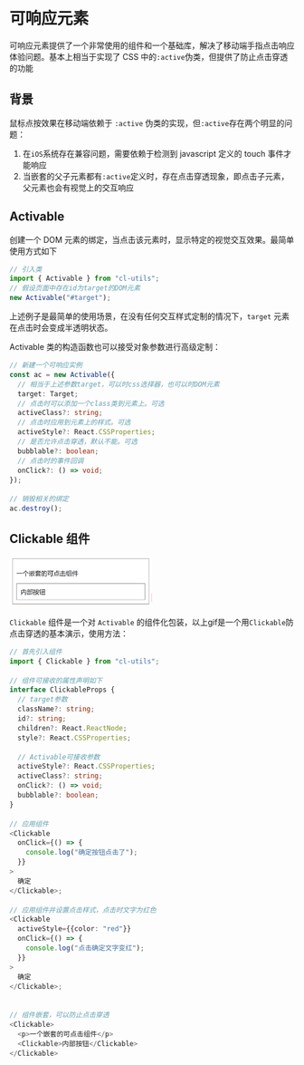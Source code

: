 # 可响应元素

可响应元素提供了一个非常使用的组件和一个基础库，解决了移动端手指点击响应体验问题。基本上相当于实现了 CSS 中的`:active`伪类，但提供了防止点击穿透的功能

## 背景

鼠标点按效果在移动端依赖于 `:active` 伪类的实现，但`:active`存在两个明显的问题：

1. 在`iOS`系统存在兼容问题，需要依赖于检测到 javascript 定义的 touch 事件才能响应
2. 当嵌套的父子元素都有`:active`定义时，存在点击穿透现象，即点击子元素，父元素也会有视觉上的交互响应

## Activable

创建一个 DOM 元素的绑定，当点击该元素时，显示特定的视觉交互效果。最简单使用方式如下

```typescript
// 引入类
import { Activable } from "cl-utils";
// 假设页面中存在id为target的DOM元素
new Activable("#target");
```

上述例子是最简单的使用场景，在没有任何交互样式定制的情况下，`target` 元素在点击时会变成半透明状态。

Activable 类的构造函数也可以接受对象参数进行高级定制：

```typescript
// 新建一个可响应实例
const ac = new Activable({
  // 相当于上述参数target，可以时css选择器，也可以时DOM元素
  target: Target;
  // 点击时可以添加一个class类到元素上。可选
  activeClass?: string;
  // 点击时应用到元素上的样式。可选
  activeStyle?: React.CSSProperties;
  // 是否允许点击穿透，默认不能。可选
  bubblable?: boolean;
  // 点击时的事件回调
  onClick?: () => void;
});

// 销毁相关的绑定
ac.destroy();
```

## Clickable 组件

<p>
  <img src="../../assets/clickable.gif" width="50%">
</p>

`Clickable` 组件是一个对 `Activable` 的组件化包装，以上gif是一个用`Clickable`防点击穿透的基本演示，使用方法：

```typescript
// 首先引入组件
import { Clickable } from "cl-utils";

// 组件可接收的属性声明如下
interface ClickableProps {
  // target参数
  className?: string;
  id?: string;
  children?: React.ReactNode;
  style?: React.CSSProperties;

  // Activable可接收参数
  activeStyle?: React.CSSProperties;
  activeClass?: string;
  onClick?: () => void;
  bubblable?: boolean;
}

// 应用组件
<Clickable
  onClick={() => {
    console.log("确定按钮点击了");
  }}
>
  确定
</Clickable>;

// 应用组件并设置点击样式，点击时文字为红色
<Clickable
  activeStyle={{color: "red"}}
  onClick={() => {
    console.log("点击确定文字变红");
  }}
>
  确定
</Clickable>;


// 组件嵌套，可以防止点击穿透
<Clickable>
  <p>一个嵌套的可点击组件</p>
  <Clickable>内部按钮</Clickable>
</Clickable>

```
